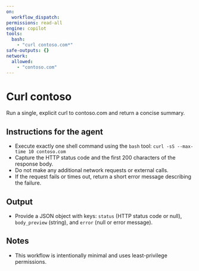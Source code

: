 ```yaml
---
on:
  workflow_dispatch:
permissions: read-all
engine: copilot
tools:
  bash:
    - "curl contoso.com*"
safe-outputs: {}
network:
  allowed:
    - "contoso.com"
---
```


# Curl contoso

Run a single, explicit curl to contoso.com and return a concise summary.

## Instructions for the agent

- Execute exactly one shell command using the `bash` tool: `curl -sS --max-time 10 contoso.com`
- Capture the HTTP status code and the first 200 characters of the response body.
- Do not make any additional network requests or external calls.
- If the request fails or times out, return a short error message describing the failure.

## Output

- Provide a JSON object with keys: `status` (HTTP status code or null), `body_preview` (string), and `error` (null or error message).

## Notes

- This workflow is intentionally minimal and uses least-privilege permissions.

